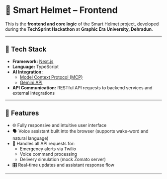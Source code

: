 # 🧠 Smart Helmet – Frontend

This is the **frontend and core logic** of the Smart Helmet project, developed during the **TechSprint Hackathon** at **Graphic Era University, Dehradun**.

---

## 🚀 Tech Stack

- **Framework:** [Next.js](https://nextjs.org/)
- **Language:** TypeScript
- **AI Integration:** 
  - [Model Context Protocol (MCP)](https://modelcontextprotocol.dev)
  - [Gemini API](https://ai.google.dev/)
- **API Communication:** RESTful API requests to backend services and external integrations

---

## 🎯 Features

- 🌐 Fully responsive and intuitive user interface
- 🗣️ Voice assistant built into the browser (supports wake-word and natural language)
- 📡 Handles all API requests for:
  - Emergency alerts via Twilio
  - Voice command processing
  - Delivery simulation (mock Zomato server)
- 🎛️ Real-time updates and assistant response flow

---


